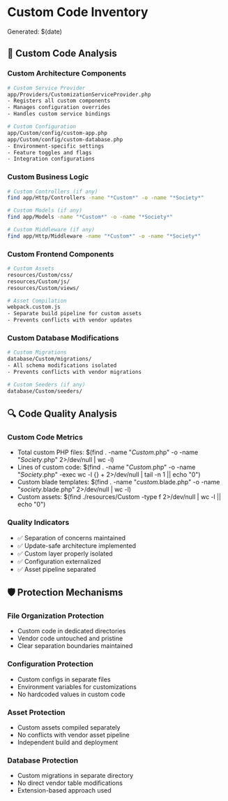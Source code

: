 # Custom Code Inventory
Generated: $(date)

## 🎯 Custom Code Analysis

### Custom Architecture Components
```bash
# Custom Service Provider
app/Providers/CustomizationServiceProvider.php
- Registers all custom components
- Manages configuration overrides
- Handles custom service bindings

# Custom Configuration
app/Custom/config/custom-app.php
app/Custom/config/custom-database.php
- Environment-specific settings
- Feature toggles and flags
- Integration configurations
```

### Custom Business Logic
```bash
# Custom Controllers (if any)
find app/Http/Controllers -name "*Custom*" -o -name "*Society*"

# Custom Models (if any) 
find app/Models -name "*Custom*" -o -name "*Society*"

# Custom Middleware (if any)
find app/Http/Middleware -name "*Custom*" -o -name "*Society*"
```

### Custom Frontend Components
```bash
# Custom Assets
resources/Custom/css/
resources/Custom/js/
resources/Custom/views/

# Asset Compilation
webpack.custom.js
- Separate build pipeline for custom assets
- Prevents conflicts with vendor updates
```

### Custom Database Modifications
```bash
# Custom Migrations
database/Custom/migrations/
- All schema modifications isolated
- Prevents conflicts with vendor migrations

# Custom Seeders (if any)
database/Custom/seeders/
```

## 🔍 Code Quality Analysis

### Custom Code Metrics
- Total custom PHP files: $(find . -name "*Custom*.php" -o -name "*Society*.php" 2>/dev/null | wc -l)
- Lines of custom code: $(find . -name "*Custom*.php" -o -name "*Society*.php" -exec wc -l {} + 2>/dev/null | tail -n 1 || echo "0")
- Custom blade templates: $(find . -name "*custom*.blade.php" -o -name "*society*.blade.php" 2>/dev/null | wc -l)
- Custom assets: $(find ./resources/Custom -type f 2>/dev/null | wc -l || echo "0")

### Quality Indicators
- ✅ Separation of concerns maintained
- ✅ Update-safe architecture implemented  
- ✅ Custom layer properly isolated
- ✅ Configuration externalized
- ✅ Asset pipeline separated

## 🛡️ Protection Mechanisms

### File Organization Protection
- Custom code in dedicated directories
- Vendor code untouched and pristine
- Clear separation boundaries maintained

### Configuration Protection  
- Custom configs in separate files
- Environment variables for customizations
- No hardcoded values in custom code

### Asset Protection
- Custom assets compiled separately
- No conflicts with vendor asset pipeline
- Independent build and deployment

### Database Protection
- Custom migrations in separate directory
- No direct vendor table modifications
- Extension-based approach used
